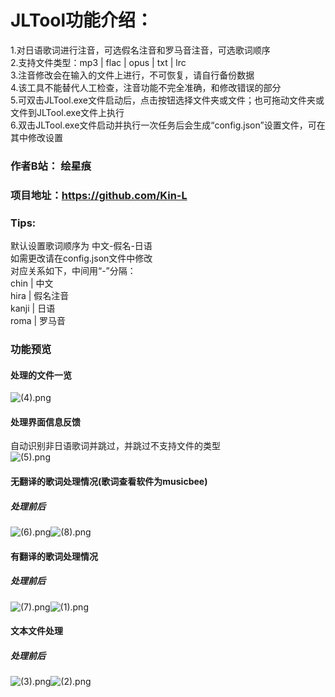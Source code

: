 # JLTool功能介绍：  
1.对日语歌词进行注音，可选假名注音和罗马音注音，可选歌词顺序  
2.支持文件类型：mp3 | flac | opus | txt | lrc  
3.注音修改会在输入的文件上进行，不可恢复，请自行备份数据  
4.该工具不能替代人工检查，注音功能不完全准确，和修改错误的部分  
5.可双击JLTool.exe文件启动后，点击按钮选择文件夹或文件；也可拖动文件夹或文件到JLTool.exe文件上执行  
6.双击JLTool.exe文件启动并执行一次任务后会生成“config.json”设置文件，可在其中修改设置  
### 作者B站： 绘星痕  
### 项目地址：https://github.com/Kin-L  
### Tips:  
默认设置歌词顺序为 中文-假名-日语  
如需更改请在config.json文件中修改  
对应关系如下，中间用“-”分隔：  
chin  | 中文  
hira  | 假名注音  
kanji | 日语  
roma  | 罗马音  
### 功能预览
#### 处理的文件一览
![ (4).png](pic%2F%20%284%29.png)  
#### 处理界面信息反馈
自动识别非日语歌词并跳过，并跳过不支持文件的类型  
![ (5).png](pic%2F%20%285%29.png)  
#### 无翻译的歌词处理情况(歌词查看软件为musicbee)
##### 处理前后
![ (6).png](pic%2F%20%286%29.png)![ (8).png](pic%2F%20%288%29.png)  
#### 有翻译的歌词处理情况
##### 处理前后
![ (7).png](pic%2F%20%287%29.png)![ (1).png](pic%2F%20%281%29.png)  
#### 文本文件处理
##### 处理前后
![ (3).png](pic%2F%20%283%29.png)![ (2).png](pic%2F%20%282%29.png)  


